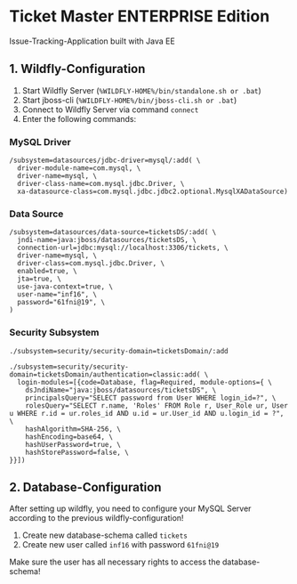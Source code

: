 # Ticket Master ENTERPRISE Edition
Issue-Tracking-Application built with Java EE

## 1. Wildfly-Configuration

1. Start Wildfly Server (`%WILDFLY-HOME%/bin/standalone.sh or .bat`)
2. Start jboss-cli (`%WILDFLY-HOME%/bin/jboss-cli.sh or .bat`)
3. Connect to Wildfly Server via command `connect`
4. Enter the following commands:
### MySQL Driver
```
/subsystem=datasources/jdbc-driver=mysql/:add( \
  driver-module-name=com.mysql, \
  driver-name=mysql, \
  driver-class-name=com.mysql.jdbc.Driver, \
  xa-datasource-class=com.mysql.jdbc.jdbc2.optional.MysqlXADataSource)
```

### Data Source
```
/subsystem=datasources/data-source=ticketsDS/:add( \
  jndi-name=java:jboss/datasources/ticketsDS, \
  connection-url=jdbc:mysql://localhost:3306/tickets, \
  driver-name=mysql, \
  driver-class=com.mysql.jdbc.Driver, \
  enabled=true, \
  jta=true, \
  use-java-context=true, \
  user-name="inf16", \
  password="61fni@19", \
)
```

### Security Subsystem
```
./subsystem=security/security-domain=ticketsDomain/:add

./subsystem=security/security-domain=ticketsDomain/authentication=classic:add( \
  login-modules=[{code=Database, flag=Required, module-options={ \
    dsJndiName="java:jboss/datasources/ticketsDS", \
    principalsQuery="SELECT password from User WHERE login_id=?", \
    rolesQuery="SELECT r.name, 'Roles' FROM Role r, User_Role ur, User u WHERE r.id = ur.roles_id AND u.id = ur.User_id AND u.login_id = ?", \
    hashAlgorithm=SHA-256, \
    hashEncoding=base64, \
	hashUserPassword=true, \
	hashStorePassword=false, \
}}])
```

## 2. Database-Configuration

After setting up wildfly, you need to configure your MySQL Server according to the previous wildfly-configuration!

1. Create new database-schema called `tickets`
2. Create new user called `inf16` with password `61fni@19`

Make sure the user has all necessary rights to access the database-schema!
